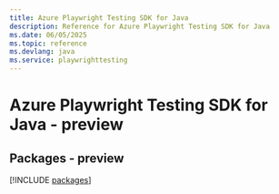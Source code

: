 ```yaml
---
title: Azure Playwright Testing SDK for Java
description: Reference for Azure Playwright Testing SDK for Java
ms.date: 06/05/2025
ms.topic: reference
ms.devlang: java
ms.service: playwrighttesting
---
```

# Azure Playwright Testing SDK for Java - preview
## Packages - preview
[!INCLUDE [packages](playwright-testing-index.md)]
